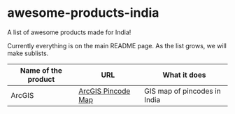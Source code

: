 # awesome-products-india
A list of awesome products made for India!

Currently everything is on the main README page. As the list grows, we will make sublists.

| Name of the product | URL                                                                                           | What it does                        |
|---------------------|-----------------------------------------------------------------------------------------------|-------------------------------------|
| ArcGIS              | [ArcGIS Pincode Map](https://www.arcgis.com/home/item.html?id=e1e9c110611b4e3383a3169901576544) | GIS map of pincodes in India        |

